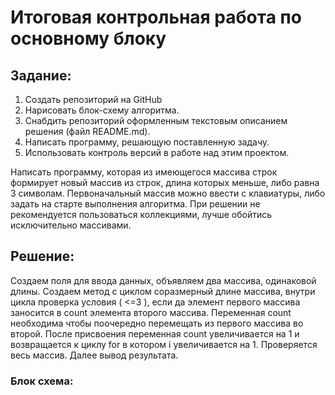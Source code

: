 # Итоговая контрольная работа по основному блоку
## Задание:

1. Создать репозиторий на GitHub
2. Нарисовать блок-схему алгоритма.
3. Снабдить репозиторий оформленным текстовым описанием решения (файл README.md).
4. Написать программу, решающую поставленную задачу.
5. Использовать контроль версий в работе над этим проектом.

  Написать программу, которая из имеющегося массива строк формирует новый массив из строк, длина которых меньше, либо равна 3 символам. Первоначальный массив можно ввести с клавиатуры, либо задать на старте выполнения алгоритма. При решении не рекомендуется пользоваться коллекциями, лучше обойтись исключительно массивами.

## Решение:

Создаем поля для ввода данных, объявляем два массива, одинаковой длины. Создаем метод с циклом соразмерный длине массива, внутри цикла проверка условия ( <=3 ), если да элемент первого массива заносится в count элемента второго массива. Переменная count необходима чтобы поочередно перемещать из первого массива во второй. После присвоения переменная count увеличивается на 1 и возвращается к циклу for в котором i увеличивается на 1. Проверяется весь массив. Далее вывод результата.

### Блок схема:
